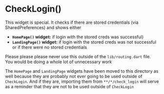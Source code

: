 # CheckLogin()

This widget is special. It checks if there are stored credentials (via SharedPreferences) and shows either
- **`HomePage()` widget:** if login with the stored creds was successful)
- **`LandingPage()` widget:** if login with the stored creds was not successful or if there were no stored credentials

Please please please never use this outside of the `lib/routing.dart` file. You would be doing a whole lot of unnecessary work

The `HomePage` and `LandingPage` widgets have been moved to this directory as well because they are probably not ever going to be used outside of `CheckLogin`. And if they are, importing them from `**/*/check_login` will serve as a reminder that they are not to be used outside of `CheckLogin`
